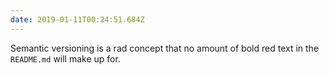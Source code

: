 ```yaml
---
date: 2019-01-11T00:24:51.684Z
---
```

Semantic versioning is a rad concept that no amount of bold red text in the `README.md` will make up for.
